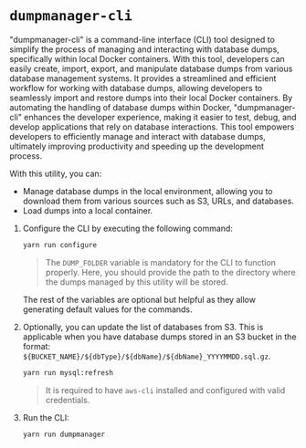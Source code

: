 # `dumpmanager-cli`

"dumpmanager-cli" is a command-line interface (CLI) tool designed to simplify the process of managing and interacting with database dumps, specifically within local Docker containers. With this tool, developers can easily create, import, export, and manipulate database dumps from various database management systems. It provides a streamlined and efficient workflow for working with database dumps, allowing developers to seamlessly import and restore dumps into their local Docker containers. By automating the handling of database dumps within Docker, "dumpmanager-cli" enhances the developer experience, making it easier to test, debug, and develop applications that rely on database interactions. This tool empowers developers to efficiently manage and interact with database dumps, ultimately improving productivity and speeding up the development process.

With this utility, you can:

- Manage database dumps in the local environment, allowing you to download them from various sources such as S3, URLs, and databases.
- Load dumps into a local container.

1. Configure the CLI by executing the following command:

    ```bash
    yarn run configure
    ```

    > The `DUMP_FOLDER` variable is mandatory for the CLI to function properly. Here, you should provide the path to the directory where the dumps managed by this utility will be stored.

    The rest of the variables are optional but helpful as they allow generating default values for the commands.

2. Optionally, you can update the list of databases from S3. This is applicable when you have database dumps stored in an S3 bucket in the format: `${BUCKET_NAME}/${dbType}/${dbName}/${dbName}_YYYYMMDD.sql.gz`.

    ```bash
    yarn run mysql:refresh
    ```

    > It is required to have `aws-cli` installed and configured with valid credentials.

3. Run the CLI:

    ```bash
    yarn run dumpmanager
    ```
